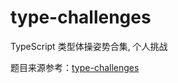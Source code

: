 # type-challenges

TypeScript 类型体操姿势合集, 个人挑战

题目来源参考：[type-challenges](https://github.com/type-challenges/type-challenges/blob/main/README.zh-CN.md)
